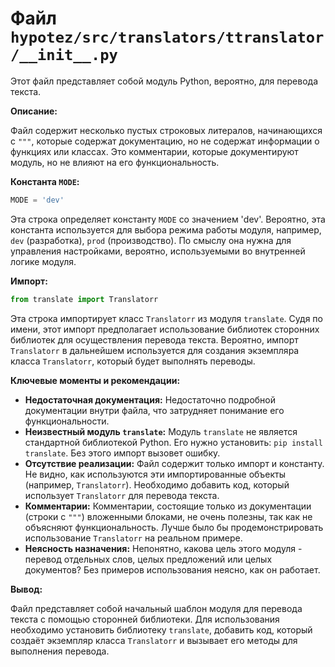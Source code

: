# Файл `hypotez/src/translators/ttranslator/__init__.py`

Этот файл представляет собой модуль Python, вероятно, для перевода текста.

**Описание:**

Файл содержит несколько пустых строковых литералов, начинающихся с `"""`, которые содержат документацию, но не содержат информации о функциях или классах.  Это комментарии, которые документируют модуль, но не влияют на его функциональность.

**Константа `MODE`:**

```python
MODE = 'dev'
```

Эта строка определяет константу `MODE` со значением 'dev'.  Вероятно, эта константа используется для выбора режима работы модуля, например, `dev` (разработка), `prod` (производство).  По смыслу она нужна для управления настройками, вероятно, используемыми во внутренней логике модуля.

**Импорт:**

```python
from translate import Translatorr
```

Эта строка импортирует класс `Translatorr` из модуля `translate`.  Судя по имени, этот импорт предполагает использование библиотек сторонних библиотек для осуществления перевода текста. Вероятно, импорт `Translatorr` в дальнейшем используется для создания экземпляра класса `Translatorr`, который будет выполнять переводы.

**Ключевые моменты и рекомендации:**

* **Недостаточная документация:**  Недостаточно подробной документации внутри файла, что затрудняет понимание его функциональности.
* **Неизвестный модуль `translate`:**  Модуль `translate` не является стандартной библиотекой Python.  Его нужно установить: `pip install translate`. Без этого импорт вызовет ошибку.
* **Отсутствие реализации:** Файл содержит только импорт и константу.  Не видно, как используются эти импортированные объекты (например, `Translatorr`).  Необходимо добавить код, который использует `Translatorr` для перевода текста.
* **Комментарии:** Комментарии, состоящие только из документации (строки с `"""`) вложенными блоками, не очень полезны, так как не объясняют  функциональность.  Лучше было бы продемонстрировать использование  `Translatorr` на реальном примере.
* **Неясность назначения:**  Непонятно, какова цель этого модуля - перевод отдельных слов, целых предложений или целых документов?  Без примеров использования неясно, как он работает.

**Вывод:**

Файл представляет собой начальный шаблон модуля для перевода текста с помощью сторонней библиотеки.  Для использования необходимо установить библиотеку `translate`, добавить код, который создаёт экземпляр класса `Translatorr` и вызывает его методы для выполнения перевода.